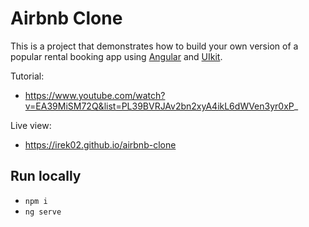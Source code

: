 # Airbnb Clone

This is a project that demonstrates how to build your own version of a popular rental booking app using [Angular](https://angular.io) and [UIkit](https://getuikit.com).

Tutorial:

- https://www.youtube.com/watch?v=EA39MiSM72Q&list=PL39BVRJAv2bn2xyA4ikL6dWVen3yr0xP_

Live view:

- https://irek02.github.io/airbnb-clone

## Run locally

- `npm i`
- `ng serve`
